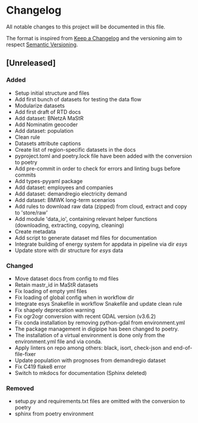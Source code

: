 # Changelog
All notable changes to this project will be documented in this file.

The format is inspired from [Keep a Changelog](http://keepachangelog.com/en/1.0.0/)
and the versioning aim to respect [Semantic Versioning](http://semver.org/spec/v2.0.0.html).

## [Unreleased]

### Added

- Setup initial structure and files
- Add first bunch of datasets for testing the data flow
- Modularize datasets
- Add first draft of RTD docs
- Add dataset: BNetzA MaStR
- Add Nominatim geocoder
- Add dataset: population
- Clean rule
- Datasets attribute captions
- Create list of region-specific datasets in the docs
- pyproject.toml and poetry.lock file have been added with the conversion to poetry
- Add pre-commit in order to check for errors and linting bugs before commits
- Add types-pyyaml package
- Add dataset: employees and companies
- Add dataset: demandregio electricity demand
- Add dataset: BMWK long-term scenarios
- Add rules to download raw data (zipped) from cloud, extract and copy to 'store/raw'
- Add module 'data_io', containing relevant helper functions (downloading, extracting, copying, cleaning)
- Create metadata
- Add script to generate dataset md files for documentation
- Integrate building of energy system for appdata in pipeline via dir *esys*
- Update store with dir structure for *esys* data

### Changed

- Move dataset docs from config to md files
- Retain mastr_id in MaStR datasets
- Fix loading of empty yml files
- Fix loading of global config when in workflow dir
- Integrate esys Snakefile in workflow Snakefile and update clean rule
- Fix shapely deprecation warning
- Fix ogr2ogr conversion with recent GDAL version (v3.6.2)
- Fix conda installation by removing python-gdal from environment.yml
- The package management in digipipe has been changed to poetry.
- The installation of a virtual environment is done only from the environment.yml file and via conda.
- Apply linters on repo among others: black, isort, check-json and end-of-file-fixer
- Update population with prognoses from demandregio dataset
- Fix C419 flake8 error
- Switch to mkdocs for documentation (Sphinx deleted)

### Removed

- setup.py and requirements.txt files are omitted with the conversion to poetry
- sphinx from poetry environment
